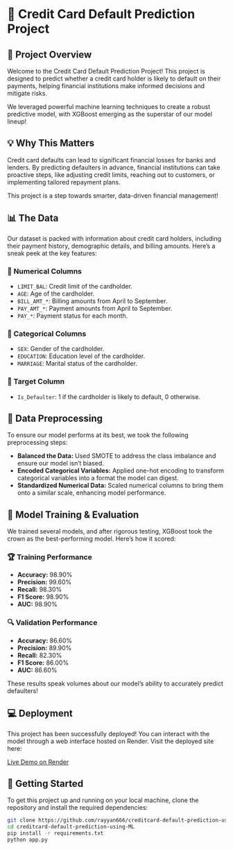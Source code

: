 # 🚀 Credit Card Default Prediction Project

## 🎯 Project Overview

Welcome to the Credit Card Default Prediction Project! This project is designed to predict whether a credit card holder is likely to default on their payments, helping financial institutions make informed decisions and mitigate risks.

We leveraged powerful machine learning techniques to create a robust predictive model, with XGBoost emerging as the superstar of our model lineup!

## 💡 Why This Matters

Credit card defaults can lead to significant financial losses for banks and lenders. By predicting defaulters in advance, financial institutions can take proactive steps, like adjusting credit limits, reaching out to customers, or implementing tailored repayment plans.

This project is a step towards smarter, data-driven financial management!

## 📊 The Data

Our dataset is packed with information about credit card holders, including their payment history, demographic details, and billing amounts. Here’s a sneak peek at the key features:

### 🔢 Numerical Columns
- `LIMIT_BAL`: Credit limit of the cardholder.
- `AGE`: Age of the cardholder.
- `BILL_AMT_*`: Billing amounts from April to September.
- `PAY_AMT_*`: Payment amounts from April to September.
- `PAY_*`: Payment status for each month.

### 🧩 Categorical Columns
- `SEX`: Gender of the cardholder.
- `EDUCATION`: Education level of the cardholder.
- `MARRIAGE`: Marital status of the cardholder.

### 🎯 Target Column
- `Is_Defaulter`: 1 if the cardholder is likely to default, 0 otherwise.

## 🔧 Data Preprocessing

To ensure our model performs at its best, we took the following preprocessing steps:

- **Balanced the Data:** Used SMOTE to address the class imbalance and ensure our model isn’t biased.
- **Encoded Categorical Variables:** Applied one-hot encoding to transform categorical variables into a format the model can digest.
- **Standardized Numerical Data:** Scaled numerical columns to bring them onto a similar scale, enhancing model performance.

## 🧠 Model Training & Evaluation

We trained several models, and after rigorous testing, XGBoost took the crown as the best-performing model. Here’s how it scored:

### 🏆 Training Performance
- **Accuracy:** 98.90%
- **Precision:** 99.60%
- **Recall:** 98.30%
- **F1 Score:** 98.90%
- **AUC:** 98.90%

### 🔍 Validation Performance
- **Accuracy:** 86.60%
- **Precision:** 89.90%
- **Recall:** 82.30%
- **F1 Score:** 86.00%
- **AUC:** 86.60%

These results speak volumes about our model’s ability to accurately predict defaulters!

## 💻 Deployment

This project has been successfully deployed! You can interact with the model through a web interface hosted on Render. Visit the deployed site here:

[Live Demo on Render](https://creditcard-default-prediction-using-ml.onrender.com) 

## 🚀 Getting Started

To get this project up and running on your local machine, clone the repository and install the required dependencies:

```bash
git clone https://github.com/rayyan666/creditcard-default-prediction-using-ML.git
cd creditcard-default-prediction-using-ML
pip install -r requirements.txt
python app.py